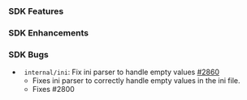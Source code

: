### SDK Features

### SDK Enhancements

### SDK Bugs
* ` internal/ini`: Fix ini parser to handle empty values [#2860](https://github.com/aws/aws-sdk-go/pull/2860)
  * Fixes ini parser to correctly handle empty values in the ini file.
  * Fixes #2800 
